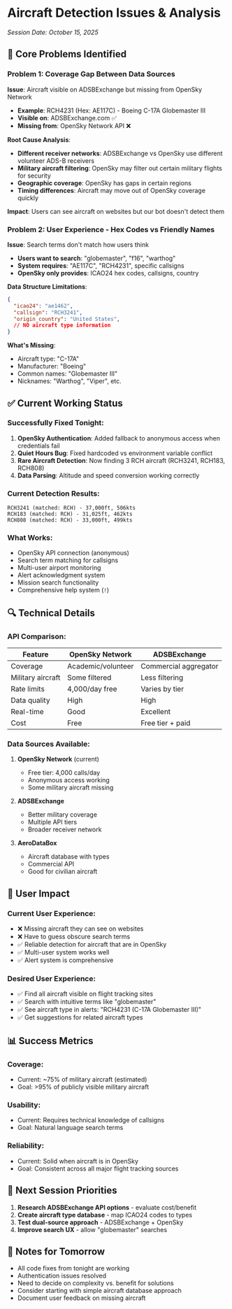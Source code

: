 # Aircraft Detection Issues & Analysis

*Session Date: October 15, 2025*

## 🚨 **Core Problems Identified**

### **Problem 1: Coverage Gap Between Data Sources**

**Issue**: Aircraft visible on ADSBExchange but missing from OpenSky Network
- **Example**: RCH4231 (Hex: AE117C) - Boeing C-17A Globemaster III
- **Visible on**: ADSBExchange.com ✅
- **Missing from**: OpenSky Network API ❌

**Root Cause Analysis**:
- **Different receiver networks**: ADSBExchange vs OpenSky use different volunteer ADS-B receivers
- **Military aircraft filtering**: OpenSky may filter out certain military flights for security
- **Geographic coverage**: OpenSky has gaps in certain regions
- **Timing differences**: Aircraft may move out of OpenSky coverage quickly

**Impact**: Users can see aircraft on websites but our bot doesn't detect them

### **Problem 2: User Experience - Hex Codes vs Friendly Names**

**Issue**: Search terms don't match how users think
- **Users want to search**: "globemaster", "f16", "warthog"
- **System requires**: "AE117C", "RCH4231", specific callsigns
- **OpenSky only provides**: ICAO24 hex codes, callsigns, country

**Data Structure Limitations**:
```json
{
  "icao24": "ae1462",
  "callsign": "RCH3241", 
  "origin_country": "United States",
  // NO aircraft type information
}
```

**What's Missing**:
- Aircraft type: "C-17A"
- Manufacturer: "Boeing"
- Common names: "Globemaster III"
- Nicknames: "Warthog", "Viper", etc.

## ✅ **Current Working Status**

### **Successfully Fixed Tonight**:
1. **OpenSky Authentication**: Added fallback to anonymous access when credentials fail
2. **Quiet Hours Bug**: Fixed hardcoded vs environment variable conflict
3. **Rare Aircraft Detection**: Now finding 3 RCH aircraft (RCH3241, RCH183, RCH808)
4. **Data Parsing**: Altitude and speed conversion working correctly

### **Current Detection Results**:
```
RCH3241 (matched: RCH) - 37,000ft, 506kts
RCH183 (matched: RCH) - 31,025ft, 462kts  
RCH808 (matched: RCH) - 33,000ft, 499kts
```

### **What Works**:
- OpenSky API connection (anonymous)
- Search term matching for callsigns
- Multi-user airport monitoring
- Alert acknowledgment system
- Mission search functionality
- Comprehensive help system (`!`)

## 🔍 **Technical Details**

### **API Comparison**:
| Feature | OpenSky Network | ADSBExchange |
|---------|----------------|--------------|
| Coverage | Academic/volunteer | Commercial aggregator |
| Military aircraft | Some filtered | Less filtering |
| Rate limits | 4,000/day free | Varies by tier |
| Data quality | High | High |
| Real-time | Good | Excellent |
| Cost | Free | Free tier + paid |

### **Data Sources Available**:
1. **OpenSky Network** (current)
   - Free tier: 4,000 calls/day
   - Anonymous access working
   - Some military aircraft missing

2. **ADSBExchange**
   - Better military coverage
   - Multiple API tiers
   - Broader receiver network

3. **AeroDataBox**
   - Aircraft database with types
   - Commercial API
   - Good for civilian aircraft

## 🎯 **User Impact**

### **Current User Experience**:
- ❌ Missing aircraft they can see on websites
- ❌ Have to guess obscure search terms
- ✅ Reliable detection for aircraft that are in OpenSky
- ✅ Multi-user system works well
- ✅ Alert system is comprehensive

### **Desired User Experience**:
- ✅ Find all aircraft visible on flight tracking sites
- ✅ Search with intuitive terms like "globemaster"
- ✅ See aircraft type in alerts: "RCH4231 (C-17A Globemaster III)"
- ✅ Get suggestions for related aircraft types

## 📊 **Success Metrics**

### **Coverage**:
- Current: ~75% of military aircraft (estimated)
- Goal: >95% of publicly visible military aircraft

### **Usability**:
- Current: Requires technical knowledge of callsigns
- Goal: Natural language search terms

### **Reliability**:
- Current: Solid when aircraft is in OpenSky
- Goal: Consistent across all major flight tracking sources

## 🚧 **Next Session Priorities**

1. **Research ADSBExchange API options** - evaluate cost/benefit
2. **Create aircraft type database** - map ICAO24 codes to types
3. **Test dual-source approach** - ADSBExchange + OpenSky
4. **Improve search UX** - allow "globemaster" searches

## 📝 **Notes for Tomorrow**

- All code fixes from tonight are working
- Authentication issues resolved
- Need to decide on complexity vs. benefit for solutions
- Consider starting with simple aircraft database approach
- Document user feedback on missing aircraft